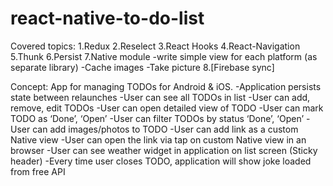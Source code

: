 # react-native-to-do-list
Covered topics:
1.Redux
2.Reselect
3.React Hooks
4.React-Navigation
5.Thunk
6.Persist
7.Native module
  -write simple view for each platform (as separate library)
  -Cache images
  -Take picture
8.[Firebase sync]


Concept:
App for managing TODOs for Android & iOS.
  -Application persists state between relaunches
  -User can see all TODOs in list
  -User can add, remove, edit TODOs
  -User can open detailed view of TODO
  -User can mark TODO as ‘Done’, ‘Open’
  -User can filter TODOs by status ‘Done’, ‘Open’
  -User can add images/photos to TODO
  -User can add link as a custom Native view
  -User can open the link via tap on custom Native view in an browser
  -User can see weather widget in application on list screen (Sticky header)
  -Every time user closes TODO, application will show joke loaded from free API
